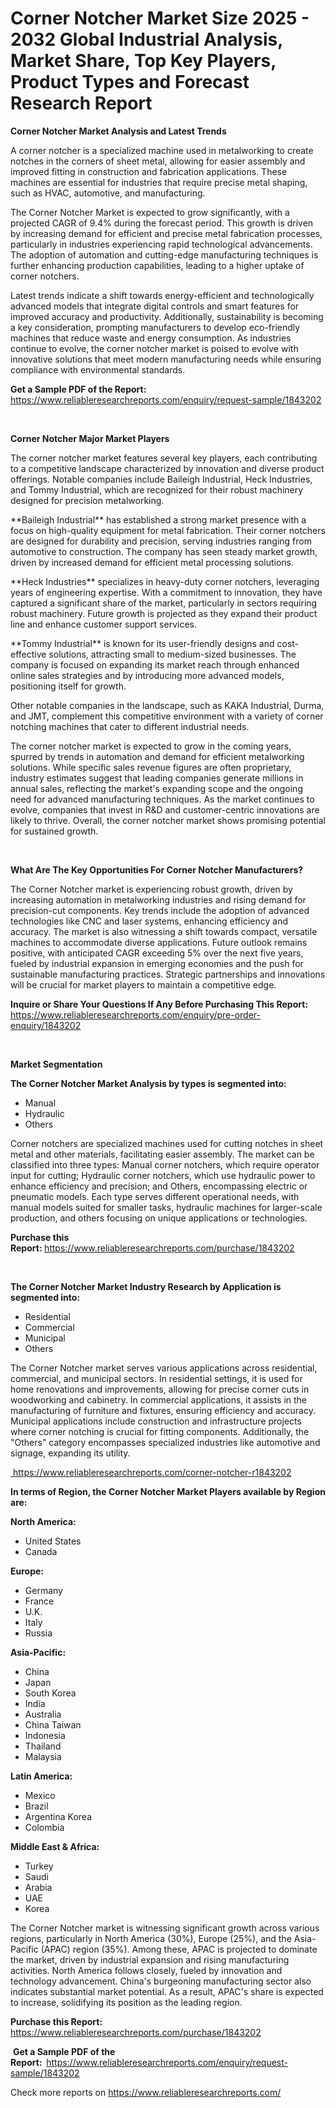 <p><h1>Corner Notcher Market Size 2025 - 2032 Global Industrial Analysis, Market Share, Top Key Players, Product Types and Forecast Research Report</h1></p><p><strong>Corner Notcher Market Analysis and Latest Trends</strong></p>
<p><p>A corner notcher is a specialized machine used in metalworking to create notches in the corners of sheet metal, allowing for easier assembly and improved fitting in construction and fabrication applications. These machines are essential for industries that require precise metal shaping, such as HVAC, automotive, and manufacturing.</p><p>The Corner Notcher Market is expected to grow significantly, with a projected CAGR of 9.4% during the forecast period. This growth is driven by increasing demand for efficient and precise metal fabrication processes, particularly in industries experiencing rapid technological advancements. The adoption of automation and cutting-edge manufacturing techniques is further enhancing production capabilities, leading to a higher uptake of corner notchers.</p><p>Latest trends indicate a shift towards energy-efficient and technologically advanced models that integrate digital controls and smart features for improved accuracy and productivity. Additionally, sustainability is becoming a key consideration, prompting manufacturers to develop eco-friendly machines that reduce waste and energy consumption. As industries continue to evolve, the corner notcher market is poised to evolve with innovative solutions that meet modern manufacturing needs while ensuring compliance with environmental standards.</p></p>
<p><strong>Get a Sample PDF of the Report:&nbsp;</strong> <a href="https://www.reliableresearchreports.com/enquiry/request-sample/1843202?utm_campaign=2263&utm_medium=2&utm_source=Github&utm_content=ia&utm_term=22022025&utm_id=corner-notcher">https://www.reliableresearchreports.com/enquiry/request-sample/1843202</a></p>
<p>&nbsp;</p>
<p><strong>Corner Notcher Major Market Players</strong></p>
<p><p>The corner notcher market features several key players, each contributing to a competitive landscape characterized by innovation and diverse product offerings. Notable companies include Baileigh Industrial, Heck Industries, and Tommy Industrial, which are recognized for their robust machinery designed for precision metalworking.</p><p>**Baileigh Industrial** has established a strong market presence with a focus on high-quality equipment for metal fabrication. Their corner notchers are designed for durability and precision, serving industries ranging from automotive to construction. The company has seen steady market growth, driven by increased demand for efficient metal processing solutions. </p><p>**Heck Industries** specializes in heavy-duty corner notchers, leveraging years of engineering expertise. With a commitment to innovation, they have captured a significant share of the market, particularly in sectors requiring robust machinery. Future growth is projected as they expand their product line and enhance customer support services.</p><p>**Tommy Industrial** is known for its user-friendly designs and cost-effective solutions, attracting small to medium-sized businesses. The company is focused on expanding its market reach through enhanced online sales strategies and by introducing more advanced models, positioning itself for growth.</p><p>Other notable companies in the landscape, such as KAKA Industrial, Durma, and JMT, complement this competitive environment with a variety of corner notching machines that cater to different industrial needs.</p><p>The corner notcher market is expected to grow in the coming years, spurred by trends in automation and demand for efficient metalworking solutions. While specific sales revenue figures are often proprietary, industry estimates suggest that leading companies generate millions in annual sales, reflecting the market's expanding scope and the ongoing need for advanced manufacturing techniques. As the market continues to evolve, companies that invest in R&D and customer-centric innovations are likely to thrive. Overall, the corner notcher market shows promising potential for sustained growth.</p></p>
<p>&nbsp;</p>
<p><strong>What Are The Key Opportunities For Corner Notcher Manufacturers?</strong></p>
<p><p>The Corner Notcher market is experiencing robust growth, driven by increasing automation in metalworking industries and rising demand for precision-cut components. Key trends include the adoption of advanced technologies like CNC and laser systems, enhancing efficiency and accuracy. The market is also witnessing a shift towards compact, versatile machines to accommodate diverse applications. Future outlook remains positive, with anticipated CAGR exceeding 5% over the next five years, fueled by industrial expansion in emerging economies and the push for sustainable manufacturing practices. Strategic partnerships and innovations will be crucial for market players to maintain a competitive edge.</p></p>
<p><strong>Inquire or Share Your Questions If Any Before Purchasing This Report:</strong> <a href="https://www.reliableresearchreports.com/enquiry/pre-order-enquiry/1843202?utm_campaign=2263&utm_medium=2&utm_source=Github&utm_content=ia&utm_term=22022025&utm_id=corner-notcher">https://www.reliableresearchreports.com/enquiry/pre-order-enquiry/1843202</a></p>
<p>&nbsp;</p>
<p><strong>Market Segmentation</strong></p>
<p><strong>The Corner Notcher Market Analysis by types is segmented into:</strong></p>
<p><ul><li>Manual</li><li>Hydraulic</li><li>Others</li></ul></p>
<p><p>Corner notchers are specialized machines used for cutting notches in sheet metal and other materials, facilitating easier assembly. The market can be classified into three types: Manual corner notchers, which require operator input for cutting; Hydraulic corner notchers, which use hydraulic power to enhance efficiency and precision; and Others, encompassing electric or pneumatic models. Each type serves different operational needs, with manual models suited for smaller tasks, hydraulic machines for larger-scale production, and others focusing on unique applications or technologies.</p></p>
<p><strong>Purchase this Report:&nbsp;</strong><a href="https://www.reliableresearchreports.com/purchase/1843202?utm_campaign=2263&utm_medium=2&utm_source=Github&utm_content=ia&utm_term=22022025&utm_id=corner-notcher">https://www.reliableresearchreports.com/purchase/1843202</a></p>
<p>&nbsp;</p>
<p><strong>The Corner Notcher Market Industry Research by Application is segmented into:</strong></p>
<p><ul><li>Residential</li><li>Commercial</li><li>Municipal</li><li>Others</li></ul></p>
<p><p>The Corner Notcher market serves various applications across residential, commercial, and municipal sectors. In residential settings, it is used for home renovations and improvements, allowing for precise corner cuts in woodworking and cabinetry. In commercial applications, it assists in the manufacturing of furniture and fixtures, ensuring efficiency and accuracy. Municipal applications include construction and infrastructure projects where corner notching is crucial for fitting components. Additionally, the "Others" category encompasses specialized industries like automotive and signage, expanding its utility.</p></p>
<p><a href="https://www.reliableresearchreports.com/corner-notcher-r1843202?utm_campaign=2263&utm_medium=2&utm_source=Github&utm_content=ia&utm_term=22022025&utm_id=corner-notcher">&nbsp;https://www.reliableresearchreports.com/corner-notcher-r1843202</a></p>
<p><strong>In terms of Region, the Corner Notcher Market Players available by Region are:</strong></p>
<p>
    <p> <strong> North America: </strong>
        <ul>
            <li>United States</li>
            <li>Canada</li>
        </ul>
        </p> 
    <p> <strong> Europe: </strong>
        <ul>
            <li>Germany</li>
            <li>France</li>
            <li>U.K.</li>
            <li>Italy</li>
            <li>Russia</li>
        </ul>
        </p> 
    <p> <strong> Asia-Pacific: </strong>
        <ul>
            <li>China</li>
            <li>Japan</li>
            <li>South Korea</li>
            <li>India</li>
            <li>Australia</li>
            <li>China Taiwan</li>
            <li>Indonesia</li>
            <li>Thailand</li>
            <li>Malaysia</li>
        </ul>
        </p> 
    <p> <strong> Latin America: </strong>
        <ul>
            <li>Mexico</li>
            <li>Brazil</li>
            <li>Argentina Korea</li>
            <li>Colombia</li>
        </ul>
        </p> 
    <p> <strong> Middle East & Africa: </strong>
        <ul>
            <li>Turkey</li>
            <li>Saudi</li>
            <li>Arabia</li>
            <li>UAE</li>
            <li>Korea</li>
        </ul>
    </p>
    </p>
<p><p>The Corner Notcher market is witnessing significant growth across various regions, particularly in North America (30%), Europe (25%), and the Asia-Pacific (APAC) region (35%). Among these, APAC is projected to dominate the market, driven by industrial expansion and rising manufacturing activities. North America follows closely, fueled by innovation and technology advancement. China's burgeoning manufacturing sector also indicates substantial market potential. As a result, APAC's share is expected to increase, solidifying its position as the leading region.</p></p>
<p><strong>Purchase this Report: </strong><a href="https://www.reliableresearchreports.com/purchase/1843202?utm_campaign=2263&utm_medium=2&utm_source=Github&utm_content=ia&utm_term=22022025&utm_id=corner-notcher">https://www.reliableresearchreports.com/purchase/1843202</a></p>
<p>&nbsp;<strong>Get a Sample PDF of the Report:&nbsp;&nbsp;</strong><a href="https://www.reliableresearchreports.com/enquiry/request-sample/1843202?utm_campaign=2263&utm_medium=2&utm_source=Github&utm_content=ia&utm_term=22022025&utm_id=corner-notcher">https://www.reliableresearchreports.com/enquiry/request-sample/1843202</a></p>
<p><strong></strong></p>
<p>Check more reports on <a href="https://www.reliableresearchreports.com/?utm_campaign=2263&utm_medium=2&utm_source=Github&utm_content=ia&utm_term=22022025&utm_id=corner-notcher">https://www.reliableresearchreports.com/</a></p>